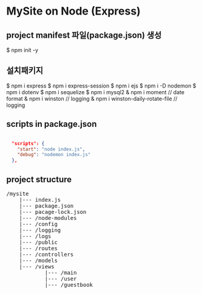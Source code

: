 # MySite on Node (Express)

## project manifest 파일(package.json) 생성
$ npm init -y

## 설치패키지
$ npm i express
$ npm i express-session
$ npm i ejs
$ npm i -D nodemon
$ npm i dotenv
$ npm i sequelize
$ npm i mysql2
& npm i moment                      // date format
& npm i winston                     // logging
& npm i winston-daily-rotate-file   // logging

## scripts in package.json
```JSON

  "scripts": {
    "start": "node index.js",
    "debug": "nodemon index.js"
  },

```
## project structure
<pre>
/mysite
    |--- index.js
    |--- package.json
    |--- pacage-lock.json
    |--- /node-modules
    |--- /config
    |--- /logging
    |--- /logs
    |--- /public
    |--- /routes
    |--- /controllers
    |--- /models
    |--- /views
            |--- /main
            |--- /user
            |--- /guestbook
</pre>